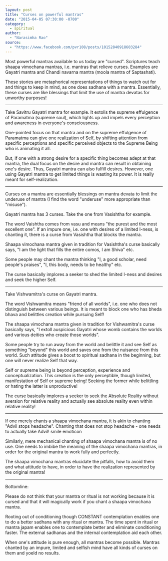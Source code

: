 ```yaml
---
layout: post
title: "Curses on powerful mantras"
date: "2015-04-05 07:30:00 -0700"
category:
  - spiritual
author:
  - "Narasimha Rao"
source:
  - "https://www.facebook.com/pvr108/posts/10152840918603284"
---
```


Most powerful mantras available to us today are "cursed". Scriptures teach shaapa vimochana mantras, i.e. mantras that relieve curses. Examples are Gayatri mantra and Chandi navarna mantra (moola mantra of Saptashati).

These stories are metaphorical representations of things to watch out for and things to keep in mind, as one does sadhana with a mantra. Essentially, these curses are like blessings that limit the use of mantra devatas for unworthy purposes!
<!--more-->

* * *

Take Savitru Gayatri mantra for example. It extolls the supreme effulgence of Paramatma (supreme soul), which lights up and impels every perception and awareness in everyone's consciousness.

One-pointed focus on that mantra and on the supreme effulgence of Paramatma can give one realization of Self, by shifting attention from specific perceptions and specific perceived objects to the Supreme Being who is animating it all.

But, if one with a strong desire for a specific thing becomes adept at that mantra, the dual focus on the desire and mantra can result in obtaining one's desire. Thus, Gayatri mantra can also fulfill desires. However, one using Gayatri mantra to get limited things is wasting its power. It is really meant for self-realization.

* * *

Curses on a mantra are essentially blessings on mantra devata to limit the underuse of mantra (I find the word "underuse" more appropriate than "misuse").

Gayatri mantra has 3 curses. Take the one from Vasishtha for example.

The word Vaishtha comes from vasu and means "the purest and the most excellent one". If an impure one, i.e. one with desires of a limited I-ness, is chanting it, there is a curse from Vasishtha that blocks the mantra.

Shaapa vimochana mantra given in tradition for Vasishtha's curse basically says, "I am the light that fills the entire comos, I am Shiva" etc.

Some people may chant the mantra thinking "I, a good scholar, need people's praises", "I, this body, needs to be healthy" etc.

The curse basically implores a seeker to shed the limited I-ness and desires and seek the higher Self.

* * *

Take Vishwamitra's curse on Gayatri mantra.

The word Vishwamitra means "friend of all worlds", i.e. one who does not distinguish between various beings. It is meant to block one who has bheda bhava and belittles creation while pursuing Self!

The shaapa vimochana mantra given in tradition for Vishwamitra's curse basically says, "I extoll auspicious Gayatri whose womb contains the worlds and various deities who create those worlds".

Some people try to run away from the world and belittle it and see Self as something "beyond" this world and saves one from the nuisance from this world. Such attitude gives a boost to spiritual sadhana in the beginning, but one will never realize Self that way.

Self or supreme being is beyond perception, experience and conceptualization. This creation is the only perceptible, though limited, manifestation of Self or supreme being! Seeking the former while belittling or hating the latter is unproductive!

The curse basically implores a seeker to seek the Absolute Reality without aversion for relative reality and actually see absolute reality even within relative reality!

* * *

If one merely chants a shaapa vimochana mantra, it is akin to chanting "Advil stops headache". Chanting that does not stop headache - one needs to actually take Advil! smile emoticon

Similarly, mere mechanical chanting of shaapa vimochana mantra is of no use. One needs to imbibe the meaning of the shaapa vimochana mantras, in order for the original mantra to work fully and perfectly.

The shaapa vimochana mantras elucidate the pitfalls, how to avoid them and what attitude to have, in order to have the realization represented by the original mantra!

* * *

Bottomline:

Please do not think that your mantra or ritual is not working because it is cursed and that it will magically work if you chant a shaapa vimochana mantra.

Rooting out of conditioning though CONSTANT contemplation enables one to do a better sadhana with any ritual or mantra. The time spent in ritual or mantra japam enables one to contemplate better and eliminate conditioning faster. The external sadhanas and the internal contemplation aid each other.

When one's attitude is pure enough, all mantras become possible. Mantras chanted by an impure, limited and selfish mind have all kinds of curses on them and yoeld no results.
